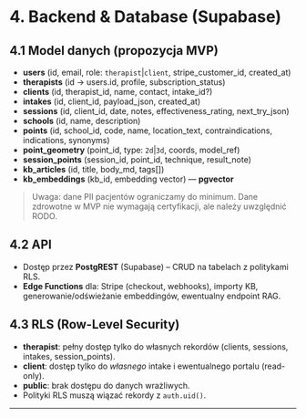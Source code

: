 # 4. Backend & Database (Supabase)

## 4.1 Model danych (propozycja MVP)

- **users** (id, email, role: `therapist`|`client`, stripe_customer_id, created_at)
- **therapists** (id -> users.id, profile, subscription_status)
- **clients** (id, therapist_id, name, contact, intake_id?)
- **intakes** (id, client_id, payload_json, created_at)
- **sessions** (id, client_id, date, notes, effectiveness_rating, next_try_json)
- **schools** (id, name, description)
- **points** (id, school_id, code, name, location_text, contraindications, indications, synonyms)
- **point_geometry** (point_id, type: `2d`|`3d`, coords, model_ref)
- **session_points** (session_id, point_id, technique, result_note)
- **kb_articles** (id, title, body_md, tags[])
- **kb_embeddings** (kb_id, embedding vector) — **pgvector**

> Uwaga: dane PII pacjentów ograniczamy do minimum. Dane zdrowotne w MVP nie wymagają certyfikacji, ale należy uwzględnić RODO.

## 4.2 API

- Dostęp przez **PostgREST** (Supabase) – CRUD na tabelach z politykami RLS.
- **Edge Functions** dla: Stripe (checkout, webhooks), importy KB, generowanie/odświeżanie embeddingów, ewentualny endpoint RAG.

## 4.3 RLS (Row-Level Security)

- **therapist**: pełny dostęp tylko do własnych rekordów (clients, sessions, intakes, session_points).
- **client**: dostęp tylko do _własnego_ intake i ewentualnego portalu (read-only).
- **public**: brak dostępu do danych wrażliwych.
- Polityki RLS muszą wiązać rekordy z `auth.uid()`.

---
